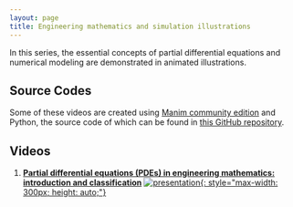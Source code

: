 ```yaml
---
layout: page
title: Engineering mathematics and simulation illustrations
---
```


In this series, the essential concepts of partial differential equations and numerical modeling are demonstrated in animated illustrations.

## Source Codes

Some of these videos are created using [Manim community edition](https://www.manim.community/) and Python, the source code of which can be found in [this GitHub repository](https://github.com/TuxRiders/mathematics-illustrations). 

## Videos

1. [**Partial differential equations (PDEs) in engineering mathematics: introduction and classification**](https://www.youtube.com/watch?v=CiWcp1apu8Q)
[![presentation](http://img.youtube.com/vi/CiWcp1apu8Q/0.jpg){: style="max-width: 300px; height: auto;"}](https://www.youtube.com/watch?v=CiWcp1apu8Q)